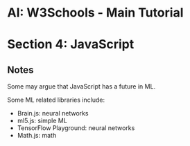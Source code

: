 
# AI: W3Schools - Main Tutorial
# Section 4: JavaScript

## Notes
Some may argue that JavaScript has a future in ML.

Some ML related libraries include:
 - Brain.js: neural networks
 - ml5.js: simple ML
 - TensorFlow Playground: neural networks
 - Math.js: math
 